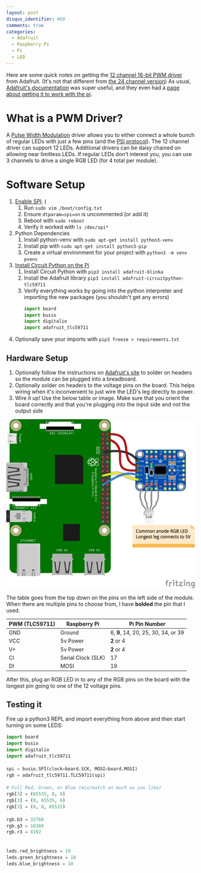 ```yaml
---
layout: post
disqus_identifier: #60
comments: true
categories: 
  - Adafruit
  - Raspberry Pi
  - Pi
  - LED
---
```


Here are some quick notes on getting the [12 channel 16-bit PWM
driver](https://www.adafruit.com/product/1455) from Adafruit. (It's not that
different from [the 24 channel version](https://www.adafruit.com/product/1429))
As usual, [Adafruit's
documentation](https://learn.adafruit.com/tlc5947-tlc59711-pwm-led-driver-breakout/overview)
was super useful, and they even had a [page about getting it to work with the
pi](https://learn.adafruit.com/tlc5947-tlc59711-pwm-led-driver-breakout/python-circuitpython).

# What is a PWM Driver?

A [Pulse Width
Modulation](https://en.wikipedia.org/wiki/Pulse-width_modulation) driver allows
you to either connect a whole bunch of regular LEDs with just a few pins (and
the [PSI protocol](https://en.wikipedia.org/wiki/Serial_Peripheral_Interface)).
The 12 channel driver can support 12 LEDs. Additional drivers can be daisy
chained on allowing near limitless LEDs. If regular LEDs don't interest you,
you can use 3 channels to drive a single RGB LED (for 4 total per module).

# Software Setup

1. [Enable SPI](https://www.raspberrypi-spy.co.uk/2014/08/enabling-the-spi-interface-on-the-raspberry-pi/). (
    1. Run `sudo vim /boot/config.txt`
    1. Ensure `dtparam=spi=on` is uncommented (or add it)
    1. Reboot with `sudo reboot`
    1. Verify it worked with `ls /dev/spi*`
1. Python Dependencies
    1. Install python-venv with `sudo apt-get install python3-venv`
    1. Install pip with `sudo apt-get install python3-pip`
    1. Create a virtual environment for your project with `python3 -m venv pvenv`
1. [Install Circuit Python on the Pi](https://learn.adafruit.com/circuitpython-on-raspberrypi-linux/installing-circuitpython-on-raspberry-pi)
    1. Install Circuit Python with `pip3 install adafruit-blinka`
    1. Install the Adafruit library `pip3 install adafruit-circuitpython-tlc59711`
    1. Verify everything works by going into the python interpreter and importing the new packages (you shouldn't get any errors)
        ```python
        import board
        import busio
        import digitalio
        import adafruit_tlc59711
        ```
1. Optionally save your imports with `pip3 freeze > requirements.txt`

## Hardware Setup

1. Optionally follow the instructions on [Adafruit's site](https://learn.adafruit.com/tlc5947-tlc59711-pwm-led-driver-breakout/assembly-and-wiring) to solder on headers so the module can be plugged into a breadboard. 
1. Optionally solder on headers to the voltage pins on the board. This helps wiring when it's inconvenient to just wire the LED's leg directly to power.
1. Wire it up!  Use the below table or image.  Make sure that you orient the board correctly and that you're plugging into the input side and not the output side

[![Wiring Diagram](/images/posts/2019/2019-05-25-RGB-LEDs-on-Pi-with-Adafruit-12-Channel-16-bit-PWM-LED-Driver/Wiring_Diagram.jpg)](/images/posts/2019/2019-05-25-RGB-LEDs-on-Pi-with-Adafruit-12-Channel-16-bit-PWM-LED-Driver/Wiring_Diagram.jpg)

The table goes from the top down on the pins on the left side of the module. When there are multiple pins to choose from, I have **bolded** the pin that I used.

| PWM (TLC59711) | Raspberry Pi       | Pi Pin Number                       | 
|----------------|--------------------|-------------------------------------|
| GND            | Ground             | 6, **9**, 14, 20, 25, 30, 34, or 39 |
| VCC            | 5v Power           | **2** or 4                          |
| V+             | 5v Power           | **2** or 4                          |
| CI             | Serial Clock (SLK) | 17                                  |
| DI             | MOSI               | 19                                  |

After this, plug an RGB LED in to any of the RGB pins on the board with the longest pin going to one of the 12 voltage pins.

## Testing it

Fire up a python3 REPL and import everything from above and then start turning on some LEDS:

```python
import board
import busio
import digitalio
import adafruit_tlc59711

spi = busio.SPI(clock=board.SCK, MOSI=board.MOSI)
rgb = adafruit_tlc59711.TLC59711(spi)

# Full Red, Green, or Blue (mix/match as much as you like)
rgb[3] = (65535, 0, 0)
rgb[3] = (0, 65535, 0)
rgb[3] = (0, 0, 65535)

rgb.b3 = 32768
rgb.g3 = 16384
rgb.r3 = 8192


leds.red_brightness = 10
leds.green_brightness = 10
leds.blue_brightness = 10

```
